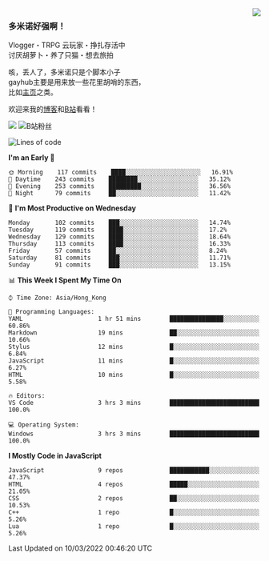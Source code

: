 <a href="#">
<img align="right" src="https://github-readme-stats.vercel.app/api?username=DomeenoH&hide=stars,issues,contribs&show_icons=true&hide_border=true&icon_color=586069&title_color=a0a9af">
<!--<img align="right" src="https://stats.justsong.cn/api/bilibili/?id=3596837">-->
</a>

### 多米诺好强啊！

Vlogger・TRPG 云玩家・挣扎存活中  
讨厌胡萝卜・养了只猫・想去旅拍  

咳，丢人了，多米诺只是个脚本小子  
gayhub主要是用来放一些花里胡哨的东西，  
比如[主页](https://dominoh.com)之类。

欢迎来我的[博客](https://blog.dominoh.com)和[B站](https://b.dominoh.com)看看！  

![](https://komarev.com/ghpvc/?username=DomeenoH&color=blue)  <img src="https://bilistats.lonelyion.com/followers?uid=3596837&style=flat" alt="B站粉丝"/>  
<!--START_SECTION:waka-->
![Lines of code](https://img.shields.io/badge/From%20Hello%20World%20I%27ve%20Written-3%20Million%20lines%20of%20code-blue)

**I'm an Early 🐤** 

```text
🌞 Morning    117 commits    ████░░░░░░░░░░░░░░░░░░░░░   16.91% 
🌆 Daytime    243 commits    ████████░░░░░░░░░░░░░░░░░   35.12% 
🌃 Evening    253 commits    █████████░░░░░░░░░░░░░░░░   36.56% 
🌙 Night      79 commits     ██░░░░░░░░░░░░░░░░░░░░░░░   11.42%

```
📅 **I'm Most Productive on Wednesday** 

```text
Monday       102 commits    ███░░░░░░░░░░░░░░░░░░░░░░   14.74% 
Tuesday      119 commits    ████░░░░░░░░░░░░░░░░░░░░░   17.2% 
Wednesday    129 commits    ████░░░░░░░░░░░░░░░░░░░░░   18.64% 
Thursday     113 commits    ████░░░░░░░░░░░░░░░░░░░░░   16.33% 
Friday       57 commits     ██░░░░░░░░░░░░░░░░░░░░░░░   8.24% 
Saturday     81 commits     ███░░░░░░░░░░░░░░░░░░░░░░   11.71% 
Sunday       91 commits     ███░░░░░░░░░░░░░░░░░░░░░░   13.15%

```


📊 **This Week I Spent My Time On** 

```text
⌚︎ Time Zone: Asia/Hong_Kong

💬 Programming Languages: 
YAML                     1 hr 51 mins        ███████████████░░░░░░░░░░   60.86% 
Markdown                 19 mins             ██░░░░░░░░░░░░░░░░░░░░░░░   10.66% 
Stylus                   12 mins             █░░░░░░░░░░░░░░░░░░░░░░░░   6.84% 
JavaScript               11 mins             █░░░░░░░░░░░░░░░░░░░░░░░░   6.27% 
HTML                     10 mins             █░░░░░░░░░░░░░░░░░░░░░░░░   5.58%

🔥 Editors: 
VS Code                  3 hrs 3 mins        █████████████████████████   100.0%

💻 Operating System: 
Windows                  3 hrs 3 mins        █████████████████████████   100.0%

```

**I Mostly Code in JavaScript** 

```text
JavaScript               9 repos             ███████████░░░░░░░░░░░░░░   47.37% 
HTML                     4 repos             █████░░░░░░░░░░░░░░░░░░░░   21.05% 
CSS                      2 repos             ██░░░░░░░░░░░░░░░░░░░░░░░   10.53% 
C++                      1 repo              █░░░░░░░░░░░░░░░░░░░░░░░░   5.26% 
Lua                      1 repo              █░░░░░░░░░░░░░░░░░░░░░░░░   5.26%

```



 Last Updated on 10/03/2022 00:46:20 UTC
<!--END_SECTION:waka-->
